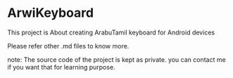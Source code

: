 # ArwiKeyboard

This project is About creating ArabuTamil keyboard for Android devices

Please refer other .md files to know more. 

note: The source code of the project is kept as private. you can contact me if you want that for learning purpose. 
